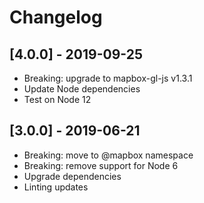 # Changelog

## [4.0.0] - 2019-09-25
- Breaking: upgrade to mapbox-gl-js v1.3.1
- Update Node dependencies
- Test on Node 12

## [3.0.0] - 2019-06-21
- Breaking: move to @mapbox namespace
- Breaking: remove support for Node 6
- Upgrade dependencies
- Linting updates
